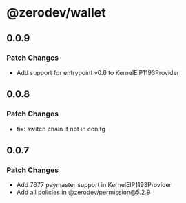 # @zerodev/wallet

## 0.0.9

### Patch Changes

- Add support for entrypoint v0.6 to KernelEIP1193Provider

## 0.0.8

### Patch Changes

- fix: switch chain if not in conifg

## 0.0.7

### Patch Changes

- Add 7677 paymaster support in KernelEIP1193Provider
- Add all policies in @zerodev/permission@5.2.9
